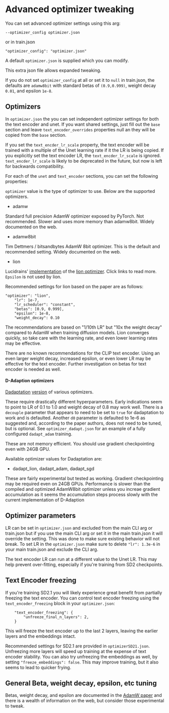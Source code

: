 # Advanced optimizer tweaking

You can set advanced optimizer settings using this arg:

    --optimizer_config optimizer.json

or in train.json 

    "optimizer_config": "optimizer.json"

A default `optimizer.json` is supplied which you can modify.

This extra json file allows expanded tweaking.  

If you do not set `optimizer_config` at all or set it to `null` in train.json, the defaults are `adamw8bit` with standard betas of `(0.9,0.999)`, weight decay `0.01`, and epsilon `1e-8`. 

## Optimizers

In `optimizer.json` the you can set independent optimizer settings for both the text encoder and unet.  If you want shared settings, just fill out the `base` section and leave `text_encoder_overrides` properties null an they will be copied from the `base` section.

If you set the `text_encder_lr_scale` property, the text encoder will be trained with a multiple of the Unet learning rate if it the LR is being copied.  If you explicitly set the text encoder LR, the `text_encder_lr_scale` is ignored.  `text_encder_lr_scale` is likely to be deprecated in the future, but now is left for backwards compatibility. 

For each of the `unet` and `text_encoder` sections, you can set the following properties:

`optimizer` value is the type of optimizer to use. Below are the supported optimizers.

* adamw

Standard full precision AdamW optimizer exposed by PyTorch.  Not recommended.  Slower and uses more memory than adamw8bit.  Widely documented on the web.

* adamw8bit

Tim Dettmers / bitsandbytes AdamW 8bit optimizer.  This is the default and recommended setting.  Widely documented on the web.

* lion

Lucidrains' [implementation](https://github.com/lucidrains/lion-pytorch) of the [lion optimizer](https://arxiv.org/abs/2302.06675).  Click links to read more.  `Epsilon` is not used by lion.

Recommended settings for lion based on the paper are as follows:

    "optimizer": "lion",
        "lr": 1e-7,
        "lr_scheduler": "constant",
        "betas": [0.9, 0.999],
        "epsilon": 1e-8,
        "weight_decay": 0.10

The recommendations are based on "1/10th LR" but "10x the weight decay" compared to AdamW when training diffusion models.  Lion converges quickly, so take care with the learning rate, and even lower learning rates  may be effective.  

There are no known recommendations for the CLIP text encoder.  Using an even larger weight decay, increased epsilon, or even lower LR may be effective for the text encoder.  Further investigation on betas for text encoder is needed as well. 

#### D-Adaption optimizers

[Dadaptation](https://arxiv.org/abs/2301.07733) [version](https://github.com/facebookresearch/dadaptation) of various optimizers.  

These require drastically different hyperparameters.  Early indications seem to point to LR of 0.1 to 1.0 and weight decay of 0.8 may work well.  There is a `decouple` parameter that appears to need to be set to `true` for dadaptation to work and is defaulted. Another `d0` parameter is defaulted to 1e-6 as suggested and, according to the paper authors, does not need to be tuned, but is optional.  See `optimizer_dadapt.json` for an example of a fully configured `dadapt_adam` training. 

These are not memory efficient.  You should use gradient checkpointing even with 24GB GPU.

Available optimizer values for Dadaptation are:

* dadapt_lion, dadapt_adam, dadapt_sgd

These are fairly experimental but tested as working.  Gradient checkpointing may be required even on 24GB GPUs.  Performance is slower than the compiled and optimized AdamW8bit optimizer unless you increae gradient accumulation as it seems the accumulation steps process slowly with the current implementation of D-Adaption

## Optimizer parameters

LR can be set in `optimizer.json` and excluded from the main CLI arg or train.json but if you use the main CLI arg or set it in the main train.json it will override the setting. This was done to make sure existing behavior will not break.  To set LR in the `optimizer.json` make sure to delete `"lr": 1.3e-6` in your main train.json and exclude the CLI arg.

The text encoder LR can run at a different value to the Unet LR. This may help prevent over-fitting, especially if you're training from SD2 checkpoints. 

## Text Encoder freezing

If you're training SD2.1 you will likely experience great benefit from partially freezing the text encoder. You can control text encoder freezing using the `text_encoder_freezing` block in your `optimizer.json`:

```
    "text_encoder_freezing": {
        "unfreeze_final_n_layers": 2,
    }
```

This will freeze the text encoder up to the last 2 layers, leaving the earlier layers and the embeddings intact. 

Recommended settings for SD2.1 are provided in `optimizerSD21.json`. Unfreezing more layers will speed up training at the expense of text encoder stability. You can also try unfreezing the embeddings as well, by setting `"freeze_embeddings": false`. This may improve training, but it also seems to lead to quicker frying. 

## General Beta, weight decay, epsilon, etc tuning

Betas, weight decay, and epsilon are documented in the [AdamW paper](https://arxiv.org/abs/1711.05101) and there is a wealth of information on the web, but consider those experimental to tweak.  
